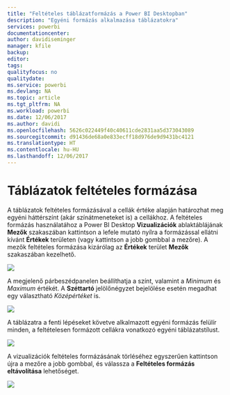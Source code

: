 ```yaml
---
title: "Feltételes táblázatformázás a Power BI Desktopban"
description: "Egyéni formázás alkalmazása táblázatokra"
services: powerbi
documentationcenter: 
author: davidiseminger
manager: kfile
backup: 
editor: 
tags: 
qualityfocus: no
qualitydate: 
ms.service: powerbi
ms.devlang: NA
ms.topic: article
ms.tgt_pltfrm: NA
ms.workload: powerbi
ms.date: 12/06/2017
ms.author: davidi
ms.openlocfilehash: 5626c022449f40c40611cde2831aa5d373043089
ms.sourcegitcommit: d91436de68a0e833ecff18d976de9d9431bc4121
ms.translationtype: HT
ms.contentlocale: hu-HU
ms.lasthandoff: 12/06/2017
---
```

# <a name="conditional-formatting-in-tables"></a>Táblázatok feltételes formázása
A táblázatok feltételes formázásával a cellák értéke alapján határozhat meg egyéni háttérszínt (akár színátmeneteket is) a cellákhoz. A feltételes formázás használatához a Power BI Desktop **Vizualizációk** ablaktáblájának **Mezők** szakaszában kattintson a lefele mutató nyílra a formázással ellátni kívánt **Értékek** területen (vagy kattintson a jobb gombbal a mezőre). A mezők feltételes formázása kizárólag az **Értékek** terület **Mezők** szakaszában kezelhető.

![](media/desktop-conditional-table-formatting/table-formatting_1.png)

A megjelenő párbeszédpanelen beállíthatja a színt, valamint a *Minimum* és *Maximum* értékét. A **Széttartó** jelölőnégyzet bejelölése esetén megadhat egy választható *Középértéket* is.

![](media/desktop-conditional-table-formatting/table-formatting_2.png)

A táblázatra a fenti lépéseket követve alkalmazott egyéni formázás felülír minden, a feltételesen formázott cellákra vonatkozó egyéni táblázatstílust.

![](media/desktop-conditional-table-formatting/table-formatting_3.png)

A vizualizációk feltételes formázásának törléséhez egyszerűen kattintson újra a mezőre a jobb gombbal, és válassza a **Feltételes formázás eltávolítása** lehetőséget.

![](media/desktop-conditional-table-formatting/table-formatting_4.png)

